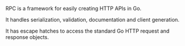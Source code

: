 
RPC is a framework for easily creating HTTP APIs in Go.

It handles serialization, validation, documentation and client generation.

It has escape hatches to access the standard Go HTTP request and response
objects.

